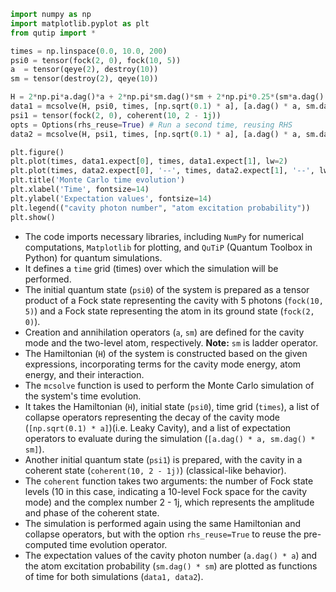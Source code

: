 ```python
import numpy as np
import matplotlib.pyplot as plt
from qutip import *

times = np.linspace(0.0, 10.0, 200)
psi0 = tensor(fock(2, 0), fock(10, 5))
a  = tensor(qeye(2), destroy(10))
sm = tensor(destroy(2), qeye(10))

H = 2*np.pi*a.dag()*a + 2*np.pi*sm.dag()*sm + 2*np.pi*0.25*(sm*a.dag() + sm.dag()*a)
data1 = mcsolve(H, psi0, times, [np.sqrt(0.1) * a], [a.dag() * a, sm.dag() * sm])
psi1 = tensor(fock(2, 0), coherent(10, 2 - 1j))
opts = Options(rhs_reuse=True) # Run a second time, reusing RHS
data2 = mcsolve(H, psi1, times, [np.sqrt(0.1) * a], [a.dag() * a, sm.dag() * sm], options=opts)

plt.figure()
plt.plot(times, data1.expect[0], times, data1.expect[1], lw=2)
plt.plot(times, data2.expect[0], '--', times, data2.expect[1], '--', lw=2)
plt.title('Monte Carlo time evolution')
plt.xlabel('Time', fontsize=14)
plt.ylabel('Expectation values', fontsize=14)
plt.legend(("cavity photon number", "atom excitation probability"))
plt.show()
```

- The code imports necessary libraries, including `NumPy` for numerical computations, `Matplotlib` for plotting, and `QuTiP` (Quantum Toolbox in Python) for quantum simulations.
- It defines a `time` grid (times) over which the simulation will be performed.
- The initial quantum state (`psi0`) of the system is prepared as a tensor product of a Fock state representing the cavity with 5 photons (`fock(10, 5)`) and a Fock state representing the atom in its ground state (`fock(2, 0)`).
- Creation and annihilation operators (`a`, `sm`) are defined for the cavity mode and the two-level atom, respectively. **Note:** `sm` is ladder operator.
- The Hamiltonian (`H`) of the system is constructed based on the given expressions, incorporating terms for the cavity mode energy, atom energy, and their interaction.
- The  `mcsolve` function is used to perform the Monte Carlo simulation of the system's time evolution.
- It takes the Hamiltonian (`H`), initial state (`psi0`), time grid (`times`), a list of collapse operators representing the decay of the cavity mode (`[np.sqrt(0.1) * a]`)(i.e. Leaky Cavity), and a list of expectation operators to evaluate during the simulation (`[a.dag() * a, sm.dag() * sm]`).
- Another initial quantum state (`psi1`) is prepared, with the cavity in a coherent state (`coherent(10, 2 - 1j)`) (classical-like behavior).
- The `coherent` function takes two arguments: the number of Fock state levels (10 in this case, indicating a 10-level Fock space for the cavity mode) and the complex number 2 - 1j, which represents the amplitude and phase of the coherent state.
- The simulation is performed again using the same Hamiltonian and collapse operators, but with the option `rhs_reuse=True` to reuse the pre-computed time evolution operator.
- The expectation values of the cavity photon number (`a.dag() * a`) and the atom excitation probability (`sm.dag() * sm`) are plotted as functions of time for both simulations (`data1, data2`).
  
